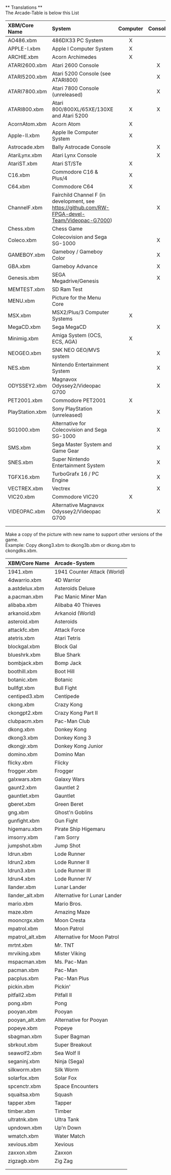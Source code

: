 ** Translations **  
The Arcade-Table is below this List  
  
| XBM/Core Name | System | Computer | Console | Other | Utility |
| :--- | :--- | :---: | :---: | :---: | :---: |
| AO486.xbm | 486DX33 PC System | X |  |  |  |
| APPLE-I.xbm | Apple I Computer System | X |  |  |  |
| ARCHIE.xbm | Acorn Archimedes | X |  |  |  |
| ATARI2600.xbm | Atari 2600 Console |  | X |  |  |
| ATARI5200.xbm | Atari 5200 Console (see ATARI800) |  | X |  |  |
| ATARI7800.xbm | Atari 7800 Console (unreleased) |  | X |  |  |
| ATARI800.xbm | Atari 800/800XL/65XE/130XE and Atari 5200 | X | X |  |  |
| AcornAtom.xbm | Acorn Atom | X |  |  |  |
| Apple-II.xbm | Apple IIe Computer System | X |  |  |  |
| Astrocade.xbm | Bally Astrocade Console |  | X |  |  |
| AtariLynx.xbm | Atari Lynx Console |  | X |  |  |
| AtariST.xbm | Atari ST/STe | X |  |  |  |
| C16.xbm | Commodore C16 & Plus/4 | X |  |  |  |
| C64.xbm | Commodore C64 | X |  |  |  |
| ChannelF.xbm | Fairchild Channel F (in development, see https://github.com/RW-FPGA-devel-Team/Videopac-G7000) |  | X |  |  |
| Chess.xbm | Chess Game |  |  | X |  |
| Coleco.xbm | Colecovision and Sega SG-1000 |  | X |  |  |
| GAMEBOY.xbm | Gameboy / Gameboy Color |  | X |  |  |
| GBA.xbm | Gameboy Advance |  | X |  |  |
| Genesis.xbm | SEGA Megadrive/Genesis |  | X |  |  |
| MEMTEST.xbm | SD Ram Test |  |  |  | X |
| MENU.xbm | Picture for the Menu Core |  |  |  |  |
| MSX.xbm | MSX2/Plus/3 Computer Systems | X |  |  |  |
| MegaCD.xbm | Sega MegaCD |  | X |  |  |
| Minimig.xbm | Amiga System (OCS, ECS, AGA) | X |  |  |  |
| NEOGEO.xbm | SNK NEO GEO/MVS system |  | X |  |  |
| NES.xbm | Nintendo Entertainment System |  | X |  |  |
| ODYSSEY2.xbm | Magnavox Odyssey2/Videopac G700 |  | X |  |  |
| PET2001.xbm | Commodore PET2001 | X |  |  |  |
| PlayStation.xbm | Sony PlayStation (unreleased) |  | X |  |  |
| SG1000.xbm | Alternative for Colecovision and Sega SG-1000 |  | X |  |  |
| SMS.xbm | Sega Master System and Game Gear |  | X |  |  |
| SNES.xbm | Super Nintendo Entertainment System |  | X |  |  |
| TGFX16.xbm | TurboGrafx 16 / PC Engine |  | X |  |  |
| VECTREX.xbm | Vectrex |  | X |  |  |
| VIC20.xbm | Commodore VIC20 | X |  |  |  |
| VIDEOPAC.xbm | Alternative Magnavox Odyssey2/Videopac G700 |  | X |  |  |
|  |  |  |  |  |  |
|  |  |  |  |  |  |
  
Make a copy of the picture with new name to support other versions of the game.  
Example: Copy dkong3.xbm to dkong3b.xbm or dkong.xbm to ckongdks.xbm.  
  
| XBM/Core Name | Arcade-System |
| :--- | :--- |
| 1941.xbm | 1941 Counter Attack (World) |
| 4dwarrio.xbm | 4D Warrior |
| a.astdelux.xbm | Asteroids Deluxe |
| a.pacman.xbm | Pac Manic Miner Man |
| alibaba.xbm | Alibaba 40 Thieves |
| arkanoid.xbm | Arkanoid (World) |
| asteroid.xbm | Asteroids |
| attackfc.xbm | Attack Force |
| atetris.xbm | Atari Tetris |
| blockgal.xbm | Block Gal |
| blueshrk.xbm | Blue Shark |
| bombjack.xbm | Bomp Jack |
| boothill.xbm | Boot Hill |
| botanic.xbm | Botanic |
| bullfgt.xbm | Bull Fight |
| centiped3.xbm | Centipede |
| ckong.xbm | Crazy Kong |
| ckongpt2.xbm | Crazy Kong Part II |
| clubpacm.xbm | Pac-Man Club |
| dkong.xbm | Donkey Kong |
| dkong3.xbm | Donkey Kong 3 |
| dkongjr.xbm | Donkey Kong Junior |
| domino.xbm | Domino Man |
| flicky.xbm | Flicky |
| frogger.xbm | Frogger |
| galxwars.xbm | Galaxy Wars |
| gaunt2.xbm | Gauntlet 2 |
| gauntlet.xbm | Gauntlet |
| gberet.xbm | Green Beret |
| gng.xbm | Ghost'n Goblins |
| gunfight.xbm | Gun Fight |
| higemaru.xbm | Pirate Ship Higemaru |
| imsorry.xbm | I'am Sorry |
| jumpshot.xbm | Jump Shot |
| ldrun.xbm | Lode Runner |
| ldrun2.xbm | Lode Runner II |
| ldrun3.xbm | Lode Runner III |
| ldrun4.xbm | Lode Runner IV |
| llander.xbm | Lunar Lander |
| llander_alt.xbm | Alternative for Lunar Lander |
| mario.xbm | Mario Bros. |
| maze.xbm | Amazing Maze |
| mooncrgx.xbm | Moon Cresta |
| mpatrol.xbm | Moon Patrol |
| mpatrol_alt.xbm | Alternative for Moon Patrol |
| mrtnt.xbm | Mr. TNT |
| mrviking.xbm | Mister Viking |
| mspacman.xbm | Ms. Pac-Man |
| pacman.xbm | Pac-Man |
| pacplus.xbm | Pac-Man Plus |
| pickin.xbm | Pickin' |
| pitfall2.xbm | Pitfall II |
| pong.xbm | Pong |
| pooyan.xbm | Pooyan |
| pooyan_alt.xbm | Alternative for Pooyan |
| popeye.xbm | Popeye |
| sbagman.xbm | Super Bagman |
| sbrkout.xbm | Super Breakout |
| seawolf2.xbm | Sea Wolf II |
| seganinj.xbm | Ninja (Sega) |
| silkworm.xbm | Silk Worm |
| solarfox.xbm | Solar Fox |
| spcenctr.xbm | Space Encounters |
| squaitsa.xbm | Squash |
| tapper.xbm | Tapper |
| timber.xbm | Timber |
| ultratnk.xbm | Ultra Tank |
| upndown.xbm | Up'n Down |
| wmatch.xbm | Water Match |
| xevious.xbm | Xevious |
| zaxxon.xbm | Zaxxon |
| zigzagb.xbm | Zig Zag |
|  |  |
|  |  |
